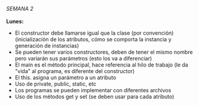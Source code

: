 <i>SEMANA 2</i>
<br><br>
<b>Lunes:</b>
- El constructor debe llamarse igual que la clase (por convención) (inicialización de los atributos, cómo se comporta la instancia y generación de instancias)
- Se pueden tener varios constructores, deben de tener el mismo nombre pero variarán sus parámetros (esto los va a diferenciar)
- El main es el método principal, hace referencia al hilo de trabajo (le da "vida" al programa, es diferente del constructor)
- El this. asigna un parámetro a un atributo
- Uso de private, public, static, etc
- Los programas se pueden implementar con diferentes archivos
- Uso de los métodos get y set (se deben usar para cada atributo)
